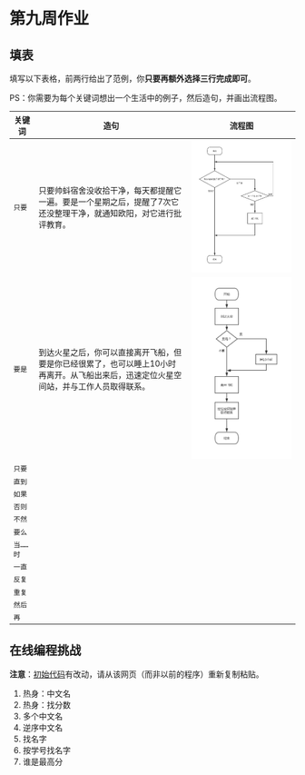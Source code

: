 # 第九周作业

## 填表

填写以下表格，前两行给出了范例，你**只要再额外选择三行完成即可**。

PS：你需要为每个关键词想出一个生活中的例子，然后造句，并画出流程图。

| 关键词 | 造句                                                                                                                                   | 流程图           |
| ------ | -------------------------------------------------------------------------------------------------------------------------------------- | ---------------- |
| `只要` | 只要帅蚪宿舍没收拾干净，每天都提醒它一遍。要是一个星期之后，提醒了7次它还没整理干净，就通知欧阳，对它进行批评教育。                    | ![打扫流程图][1] |
| `要是`     | 到达火星之后，你可以直接离开飞船，但要是你已经很累了，也可以睡上10小时再离开。从飞船出来后，迅速定位火星空间站，并与工作人员取得联系。 | ![登录火星流程图][2]             |
| `只要` | | |  只要作业做完了，就可以回家。
| `直到`   | | |  把茄子切好后饭入锅，直到把茄子炸至金黄色才加盐。
| `如果`   | | |  如果今天下雨，就不去爬山了。
| `否则`   | | |  帅蚪要是做完作业了就可以回家了，否则想都别想回家。
| `不然`   | | |  说话的时候不要喝水，不然会呛到。
| `要么`   | | |  你今天要么做完作业再回家，要么不回家。
| `当……时` | | |  当下课铃响后，同学们就可以自由活动了。
| `一直`   | | |  帅蚪今天上课一直在睡觉。
| `反复`   | | |  炒菜时，你要反复翻炒才能使他熟的均匀。
| `重复`   | | |  如果你想把王者荣耀玩好，那你得一直重复玩这个游戏很多遍才能实现。
| `然后`   | | |  帅蚪今天去了欢乐谷，然后晚上去了ktv。
| `再`     | | |  欧阳对帅蚪说：你今天先把作业做完，再出去玩。

[1]:/imgs/flowchart_cleaning.png?raw=true "打扫流程图"
[2]:/imgs/flowchart_mars.png?raw=true "登录火星流程图"

## 在线编程挑战

**注意**：[初始代码][3]有改动，请从该网页（而非以前的程序）重新复制粘贴。

1. 热身：中文名
2. 热身：找分数
3. 多个中文名
4. 逆序中文名
5. 找名字
6. 按学号找名字
7. 谁是最高分

[3]:https://github.com/practischool/kido-2019-spring#%E5%88%9D%E5%A7%8B%E4%BB%A3%E7%A0%81
